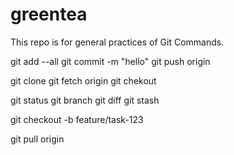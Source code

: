 # greentea
This repo is for general practices of Git Commands.

git add --all
git commit -m "hello" 
git push origin <branchname>
  
git clone <path of the repository>
git fetch origin <branch name>
git chekout <branch name>
  
git status
git branch
git diff
git stash

git checkout -b feature/task-123

  git pull origin <branch name>
